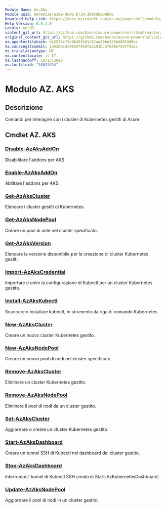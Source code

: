 ```yaml
---
Module Name: Az.Aks
Module Guid: a97e0c3e-e389-46a6-b73d-2b9bd6909bdb
Download Help Link: https://docs.microsoft.com/en-us/powershell/module/az.aks
Help Version: 0.0.1.0
Locale: en-US
content_git_url: https://github.com/Azure/azure-powershell/blob/master/src/Aks/Aks/help/Az.Aks.md
original_content_git_url: https://github.com/Azure/azure-powershell/blob/master/src/Aks/Aks/help/Az.Aks.md
ms.openlocfilehash: bb2573cf5c6b49f3d1c92ae20be175b4891999ec
ms.sourcegitcommit: 1de2b6c3c99197958fa2101bc37680e7507f91ac
ms.translationtype: MT
ms.contentlocale: it-IT
ms.lasthandoff: 10/13/2020
ms.locfileid: "94031494"
---
```

# Modulo AZ. AKS
## Descrizione
Comandi per interagire con i cluster di Kubernetes gestiti di Azure.

## Cmdlet AZ. AKS
### [Disable-AzAksAddOn](Disable-AzAksAddOn.md)
Disabilitare l'addons per AKS.

### [Enable-AzAksAddOn](Enable-AzAksAddOn.md)
Abilitare l'addons per AKS.

### [Get-AzAksCluster](Get-AzAksCluster.md)
Elencare i cluster gestiti di Kubernetes.

### [Get-AzAksNodePool](Get-AzAksNodePool.md)
Creare un pool di note nel cluster specificato.

### [Get-AzAksVersion](Get-AzAksVersion.md)
Elencare la versione disponibile per la creazione di cluster Kubernetes gestiti.

### [Import-AzAksCredential](Import-AzAksCredential.md)
Importare e unire la configurazione di Kubectl per un cluster Kubernetes gestito.

### [Install-AzAksKubectl](Install-AzAksKubectl.md)
Scaricare e installare kubectl, lo strumento da riga di comando Kubernetes.

### [New-AzAksCluster](New-AzAksCluster.md)
Creare un nuovo cluster Kubernetes gestito.

### [New-AzAksNodePool](New-AzAksNodePool.md)
Creare un nuovo pool di nodi nel cluster specificato.

### [Remove-AzAksCluster](Remove-AzAksCluster.md)
Eliminare un cluster Kubernetes gestito.

### [Remove-AzAksNodePool](Remove-AzAksNodePool.md)
Eliminare il pool di nodi da un cluster gestito.

### [Set-AzAksCluster](Set-AzAksCluster.md)
Aggiornare o creare un cluster Kubernetes gestito.

### [Start-AzAksDashboard](Start-AzAksDashboard.md)
Creare un tunnel SSH di Kubectl nel dashboard del cluster gestito.

### [Stop-AzAksDashboard](Stop-AzAksDashboard.md)
Interrompi il tunnel di Kubectl SSH creato in Start-AzKubernetesDashboard.

### [Update-AzAksNodePool](Update-AzAksNodePool.md)
Aggiornare il pool di nodi in un cluster gestito.

